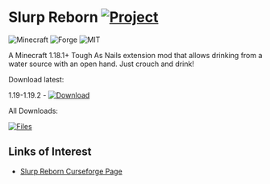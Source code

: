 # Slurp Reborn [![Project](http://cf.way2muchnoise.eu/full_620378_downloads.svg)](https://minecraft.curseforge.com/projects/620378)
![Minecraft](http://cf.way2muchnoise.eu/versions/620378.svg)
![Forge](https://img.shields.io/badge/Forge-39+-green.svg?longCache=true&style=flat)
![MIT](https://img.shields.io/badge/license-MIT-blue.svg?longCache=true&style=flat)

A Minecraft 1.18.1+ Tough As Nails extension mod that allows drinking from a water source with an open hand. Just crouch and drink!

Download latest:

1.19-1.19.2 - [![Download](https://curse.nikky.moe/api/img/620378?version=1.19.2&logo)](https://curse.nikky.moe/api/url/620378?version=1.19.2)

All Downloads:

[![Files](https://curse.nikky.moe/api/img/620378/files?logo)](https://minecraft.curseforge.com/projects/620378/files)

## Links of Interest

+ [Slurp Reborn Curseforge Page](https://minecraft.curseforge.com/projects/slurpreborn)
